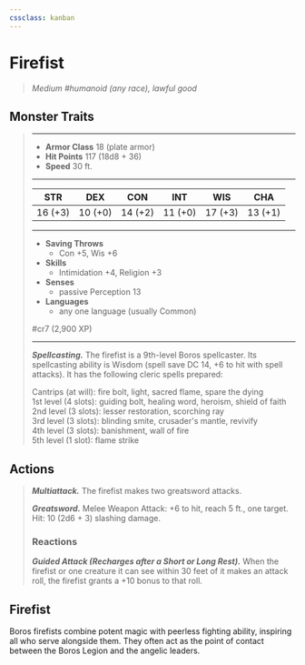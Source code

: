```yaml
---
cssclass: kanban
---
```


# Firefist
>*Medium #humanoid (any race), lawful good*
## Monster Traits
>___
>- **Armor Class** 18 (plate armor)
>- **Hit Points** 117 (18d8 + 36)
>- **Speed** 30 ft.
>___
>|STR|DEX|CON|INT|WIS|CHA|
>|:---:|:---:|:---:|:---:|:---:|:---:|
>|16 (+3)|10 (+0)|14 (+2)|11 (+0)|17 (+3)|13 (+1)|
>___
>- **Saving Throws**
>	 - Con +5, Wis +6
>- **Skills**
>	 - Intimidation +4, Religion +3
>- **Senses**
>	 - passive Perception 13
>- **Languages**
>	 - any one language (usually Common)
>
> #cr7 (2,900 XP)
>___
>***Spellcasting.*** The firefist is a 9th-level Boros spellcaster. Its spellcasting ability is Wisdom (spell save DC 14, +6 to hit with spell attacks). It has the following cleric spells prepared:  
>
>Cantrips (at will): fire bolt, light, sacred flame, spare the dying  
>1st level (4 slots): guiding bolt, healing word, heroism, shield of faith  
>2nd level (3 slots): lesser restoration, scorching ray  
>3rd level (3 slots): blinding smite, crusader's mantle, revivify  
>4th level (3 slots): banishment, wall of fire  
>5th level (1 slot): flame strike  
>
## Actions
>***Multiattack.*** The firefist makes two greatsword attacks.  
>
>***Greatsword.*** Melee Weapon Attack: +6 to hit, reach 5 ft., one target. Hit: 10 (2d6 + 3) slashing damage.  
>
>### Reactions
>***Guided Attack (Recharges after a Short or Long Rest).*** When the firefist or one creature it can see within 30 feet of it makes an attack roll, the firefist grants a +10 bonus to that roll.
## Firefist
Boros firefists combine potent magic with peerless fighting ability, inspiring all who serve alongside them. They often act as the point of contact between the Boros Legion and the angelic leaders.